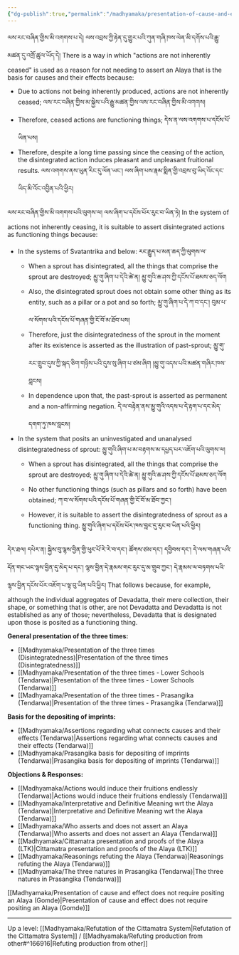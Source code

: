 ```yaml
---
{"dg-publish":true,"permalink":"/madhyamaka/presentation-of-cause-and-effect-does-not-require-positing-an-alaya-tendarwa/"}
---
```


ལས་རང་བཞིན་གྱིས་མི་འགགས་པ་དེ། ལས་འབྲས་ཀྱི་རྟེན་དུ་གྱུར་པའི་ཀུན་གཞི་ཁས་ལེན་མི་དགོས་པའི་རྒྱུ་མཚན་དུ་འགྲོ་ཚུལ་ཡོད་དེ།
There is a way in which "actions are not inherently ceased" is used as a reason for not needing to assert an Alaya that is the basis for causes and their effects because:
- Due to actions not being inherently produced, actions are not inherently ceased;
  ལས་རང་བཞིན་གྱིས་མ་སྐྱེས་པའི་རྒྱུ་མཚན་གྱིས་ལས་རང་བཞིན་གྱིས་མི་འགགས།
- Therefore, ceased actions are functioning things; དེས་ན་ལས་འགགས་པ་དངོས་པོ་ཡིན་པས།
- Therefore, despite a long time passing since the ceasing of the action, the disintegrated action induces pleasant and unpleasant fruitional results. 
  ལས་འགགས་ནས་ཡུན་རིང་དུ་ལོན་ཡང༌། ལས་ཞིག་པས་རྣམ་སྨིན་གྱི་འབྲས་བུ་ཡིད་འོང་དང་ཡིད་མི་འོང་འབྱིན་པའི་ཕྱིར།

ལས་རང་བཞིན་གྱིས་མི་འགགས་པའི་ལུགས་ལ། ལས་ཞིག་པ་དངོས་པོར་རུང་བ་ཡིན་ཏེ། 
In the system of actions not inherently ceasing, it is suitable to assert disintegrated actions as functioning things because:
- In the systems of Svatantrika and below: རང་རྒྱུད་པ་མན་ཆད་ཀྱི་ལུགས་ལ་
	- When a sprout has disintegrated, all the things that comprise the sprout are destroyed;
	  མྱུ་གུ་ཞིག་པ་དེའི་ཚེ་ན། མྱུ་གུའི་ཆ་ཤས་ཀྱི་དངོས་པོ་ཐམས་ཅད་ལོག
	- Also, the disintegrated sprout does not obtain some other thing as its entity, such as a pillar or a pot and so forth; མྱུ་གུ་ཞིག་པ་དེ་ཀ་བ་དང༌། བུམ་པ་ལ་སོགས་པའི་དངོས་པོ་གཞན་གྱི་ངོ་བོ་མ་ཐོབ་པས།
	- Therefore, just the disintegratedness of the sprout in the moment after its existence is asserted as the illustration of past-sprout; མྱུ་གུ་རང་གྲུབ་དུས་ཀྱི་སྐད་ཅིག་གཉིས་པའི་དུས་སུ་ཞིག་པ་ཙམ་ཞིག །མྱུ་གུ་འདས་པའི་མཚན་གཞིར་ཁས་བླངས།
	- In dependence upon that, the past-sprout is asserted as permanent and a non-affirming negation.
	  དེ་ལ་བརྟེན་ནས་མྱུ་གུའི་འདས་པ་དེ་རྟག་པ་དང་མེད་དགག་ཏུ་ཁས་བླངས།
- In the system that posits an uninvestigated and unanalysed disintegratedness of sprout:
  མྱུ་གུའི་ཞིག་པ་མ་བརྟགས་མ་དཔྱད་པར་འཇོག་པའི་ལུགས་ལ།
	- When a sprout has disintegrated, all the things that comprise the sprout are destroyed;
	  མྱུ་གུ་ཞིག་པ་དེའི་ཚེ་ན། མྱུ་གུའི་ཆ་ཤས་ཀྱི་དངོས་པོ་ཐམས་ཅད་ལོག
	- No other functioning things (such as pillars and so forth) have been obtained;
	  ཀ་བ་ལ་སོགས་པའི་དངོས་པོ་གཞན་གྱི་ངོ་བོ་མ་ཐོབ་ཀྱང༌།
	- However, it is suitable to assert the disintegratedness of sprout as a functioning thing.
	  མྱུ་གུའི་ཞིག་པ་དངོས་པོར་ཁས་བླང་དུ་རུང་བ་ཡིན་པའི་ཕྱིར།

དེར་ཐལ། དཔེར་ན། སྐྱེས་བུ་ལྷས་བྱིན་གྱི་ཕུང་པོ་རེ་རེ་བ་དང༌། ཚོགས་ཙམ་དང༌། དབྱིབས་དང༌། དེ་ལས་གཞན་པའི་དོན་གང་ཡང་ལྷས་བྱིན་དུ་མེད་པ་དང༌། 
ལྷས་བྱིན་དེ་རྣམས་གང་རུང་དུ་མ་གྲུབ་ཀྱང༌། དེ་རྣམས་ལ་བཏགས་པའི་ལྷས་བྱིན་དངོས་པོར་འཇོག་པ་ལྟ་བུ་ཡིན་པའི་ཕྱིར།
That follows because, for example, although the individual aggregates of Devadatta, their mere collection, their shape, or something that is other, are not Devadatta and Devadatta is not established as any of those; nevertheless, Devadatta that is designated upon those is posited as a functioning thing.

**General presentation of the three times:**
- [[Madhyamaka/Presentation of the three times (Disintegratedness)\|Presentation of the three times (Disintegratedness)]]
- [[Madhyamaka/Presentation of the three times - Lower Schools (Tendarwa)\|Presentation of the three times - Lower Schools (Tendarwa)]]
- [[Madhyamaka/Presentation of the three times - Prasangika (Tendarwa)\|Presentation of the three times - Prasangika (Tendarwa)]]

**Basis for the depositing of imprints:**
- [[Madhyamaka/Assertions regarding what connects causes and their effects (Tendarwa)\|Assertions regarding what connects causes and their effects (Tendarwa)]]
- [[Madhyamaka/Prasangika basis for depositing of imprints (Tendarwa)\|Prasangika basis for depositing of imprints (Tendarwa)]]

**Objections & Responses:**
- [[Madhyamaka/Actions would induce their fruitions endlessly (Tendarwa)\|Actions would induce their fruitions endlessly (Tendarwa)]]
- [[Madhyamaka/Interpretative and Definitive Meaning wrt the Alaya (Tendarwa)\|Interpretative and Definitive Meaning wrt the Alaya (Tendarwa)]]
- [[Madhyamaka/Who asserts and does not assert an Alaya (Tendarwa)\|Who asserts and does not assert an Alaya (Tendarwa)]]
- [[Madhyamaka/Cittamatra presentation and proofs of the Alaya (LTK)\|Cittamatra presentation and proofs of the Alaya (LTK)]]
- [[Madhyamaka/Reasonings refuting the Alaya (Tendarwa)\|Reasonings refuting the Alaya (Tendarwa)]]
- [[Madhyamaka/The three natures in Prasangika (Tendarwa)\|The three natures in Prasangika (Tendarwa)]]

[[Madhyamaka/Presentation of cause and effect does not require positing an Alaya (Gomde)\|Presentation of cause and effect does not require positing an Alaya (Gomde)]]


---
Up a level: [[Madhyamaka/Refutation of the Cittamatra System\|Refutation of the Cittamatra System]] / [[Madhyamaka/Refuting production from other#^166916\|Refuting production from other]]